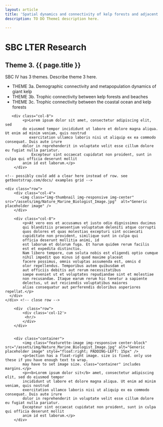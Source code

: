 ```yaml
---
layout: article
title: 'Spatial dynamics and connectivity of kelp forests and adjacent ecosystems'
description: TO DO Theme1 description here.

---
```


<h1>SBC LTER Research</h1>

<h2>Theme 3.  {{ page.title }} </h2>

<div id="main-container">
	<div class="row">
	<!-- how to set cols: pages can vary the col widths; for full-width total should = 12. 
	     col-md scales up (med to large desktops), and automatically stacks on phones and tablets (within the row). -->
        <div class="col-4">
           <p>SBC IV has 3 themes. Describe theme 3 here. </p>
           <ul>
<li>THEME 3a. Demographic connectivity and metapopulation dynamics of giant kelp</li>
<li>THEME 3b. Trophic connectivity between kelp forests and beaches </li>
<li>THEME 3c. Trophic connectivity between the coastal ocean and kelp forests</li>
</ul>
        </div>

       <div class="col-8">
            <p>Lorem ipsum dolor sit amet, consectetur adipiscing elit, sed 
            do eiusmod tempor incididunt ut labore et dolore magna aliqua. Ut enim ad minim veniam, quis nostrud 
               exercitation ullamco laboris nisi ut aliquip ex ea commodo consequat. Duis aute irure 
            dolor in reprehenderit in voluptate velit esse cillum dolore eu fugiat nulla pariatur. 
                Excepteur sint occaecat cupidatat non proident, sunt in culpa qui officia deserunt mollit 
            anim id est laborum.</p>
        </div>      
   </div>
    
    <!-- possibly could add a clear here instead of row. see getbootstrap.com/docs/ examples grid -->
    
    <div class="row"> 
        <div class="col-4">
           <img class="img-thumbnail img-responsive img-center" src="/assets/img/Nature_Marine_Biologist_Image.jpg"  alt="Generic placeholder image" />
        </div>

        <div class="col-8">
            <p>At vero eos et accusamus et iusto odio dignissimos ducimus 
            qui blanditiis praesentium voluptatum deleniti atque corrupti 
            quos dolores et quas molestias excepturi sint occaecati 
            cupiditate non provident, similique sunt in culpa qui 
            officia deserunt mollitia animi, id 
            est laborum et dolorum fuga. Et harum quidem rerum facilis 
            est et expedita distinctio. 
            Nam libero tempore, cum soluta nobis est eligendi optio cumque 
            nihil impedit quo minus id quod maxime placeat 
            facere possimus, omnis voluptas assumenda est, omnis d
            olor repellendus. Temporibus autem quibusdam et 
            aut officiis debitis aut rerum necessitatibus             
            saepe eveniet ut et voluptates repudiandae sint et molestiae 
            non recusandae. Itaque earum rerum hic tenetur a sapiente 
            delectus, ut aut reiciendis voluptatibus maiores 
            alias consequatur aut perferendis doloribus asperiores repellat.</p>
      </div>
    </div> <!-- close row -->   
        
        <div  class="row">
            <div class='col-12'>
             <hr/>
            </div>
        </div>
        
        
        <div class="container">
            <img class="featurette-image img-responsive center-block" src="/assets/img/Nature_Marine_Biologist_Image.jpg" alt="Generic placeholder image" style="float:right; PADDING-LEFT: 15px" />
            <p>Section has a float-right image. size is fixed. only use these if you have enough text to wrap. 
            may have to set image size. class="container" includes margins.</p>
            <p><b>Lorem ipsum dolor sit</b> amet, consectetur adipiscing elit, sed do eiusmod tempor 
            incididunt ut labore et dolore magna aliqua. Ut enim ad minim veniam, quis nostrud 
            exercitation ullamco laboris nisi ut aliquip ex ea commodo consequat. Duis aute irure 
            dolor in reprehenderit in voluptate velit esse cillum dolore eu fugiat nulla pariatur. 
            Excepteur sint occaecat cupidatat non proident, sunt in culpa qui officia deserunt mollit 
            anim id est laborum.</p>
        </div>
        
</div>

